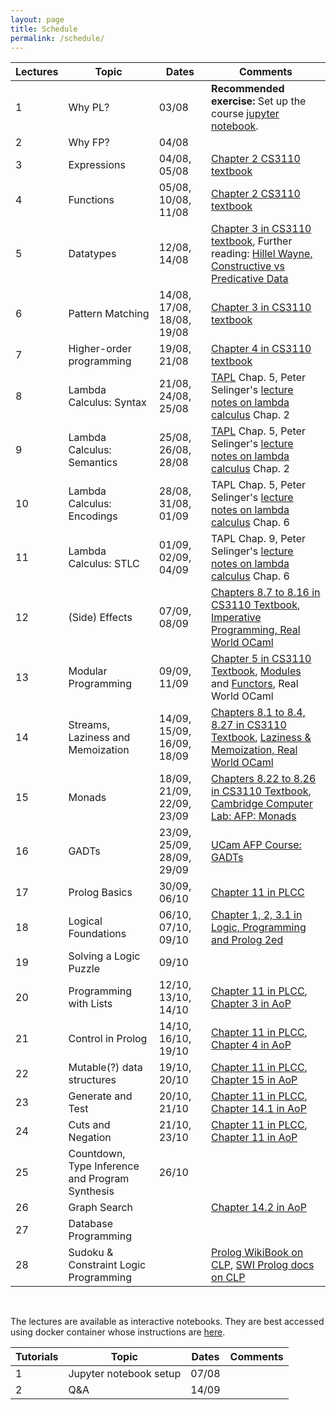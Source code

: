 ```yaml
---
layout: page
title: Schedule
permalink: /schedule/
---
```


| Lectures | Topic | Dates | Comments |
|----------|-------|-------|----------|
| 1 | Why PL? | 03/08 | **Recommended exercise:** Set up the course [jupyter notebook](https://github.com/kayceesrk/cs3100_m20#running-the-jupyter-notebooks). |  
| 2 | Why FP? | 04/08 | |  
| 3 | Expressions | 04/08, 05/08 | [Chapter 2 CS3110 textbook](https://www.cs.cornell.edu/courses/cs3110/2019sp/textbook/basics/intro.html) | 
| 4 | Functions | 05/08, 10/08, 11/08 | [Chapter 2 CS3110 textbook](https://www.cs.cornell.edu/courses/cs3110/2019sp/textbook/basics/intro.html) |  
| 5 | Datatypes | 12/08, 14/08 | [Chapter 3 in CS3110 textbook](http://www.cs.cornell.edu/courses/cs3110/2019sp/textbook/data/intro.html), Further reading: [Hillel Wayne, Constructive vs Predicative Data](https://www.hillelwayne.com/post/constructive/) |  
| 6 | Pattern Matching | 14/08, 17/08, 18/08, 19/08 | [Chapter 3 in CS3110 textbook](http://www.cs.cornell.edu/courses/cs3110/2019sp/textbook/data/intro.html) |  
| 7 | Higher-order programming | 19/08, 21/08 | [Chapter 4 in CS3110 textbook](http://www.cs.cornell.edu/courses/cs3110/2019sp/textbook/data/intro.html) |
| 8 | Lambda Calculus: Syntax | 21/08, 24/08, 25/08 | [TAPL](https://www.cis.upenn.edu/~bcpierce/tapl/) Chap. 5, Peter Selinger's [lecture notes on lambda calculus](https://arxiv.org/abs/0804.3434) Chap. 2 |
| 9 | Lambda Calculus: Semantics | 25/08, 26/08, 28/08 | [TAPL](https://www.cis.upenn.edu/~bcpierce/tapl/) Chap. 5, Peter Selinger's [lecture notes on lambda calculus](https://arxiv.org/abs/0804.3434) Chap. 2 |
| 10| Lambda Calculus: Encodings | 28/08, 31/08, 01/09 | TAPL Chap. 5, Peter Selinger's [lecture notes on lambda calculus](https://arxiv.org/abs/0804.3434) Chap. 6 |
| 11| Lambda Calculus: STLC | 01/09, 02/09, 04/09 | TAPL Chap. 9, Peter Selinger's [lecture notes on lambda calculus](https://arxiv.org/abs/0804.3434) Chap. 6 |
| 12| (Side) Effects | 07/09, 08/09 | [Chapters 8.7 to 8.16 in CS3110 Textbook](http://www.cs.cornell.edu/courses/cs3110/2019sp/textbook/ads/mutability.html), [Imperative Programming, Real World OCaml](https://dev.realworldocaml.org/imperative-programming.html) |
| 13| Modular Programming | 09/09, 11/09 |  [Chapter 5 in CS3110 Textbook](https://www.cs.cornell.edu/courses/cs3110/2019sp/textbook/modules/intro.html), [Modules](https://dev.realworldocaml.org/files-modules-and-programs.html) and [Functors](https://dev.realworldocaml.org/functors.html), Real World OCaml |
| 14| Streams, Laziness and Memoization | 14/09, 15/09, 16/09, 18/09 | [Chapters 8.1 to 8.4, 8.27 in CS3110 Textbook](https://www.cs.cornell.edu/courses/cs3110/2019sp/textbook/ads/infinite.html), [Laziness & Memoization, Real World OCaml](https://dev.realworldocaml.org/imperative-programming.html#scrollNav-5) |
| 15| Monads | 18/09, 21/09, 22/09, 23/09 | [Chapters 8.22 to 8.26  in CS3110 Textbook](https://www.cs.cornell.edu/courses/cs3110/2019sp/textbook/ads/monads.html), [Cambridge Computer Lab: AFP: Monads](https://www.cl.cam.ac.uk/teaching/1516/L28/monads-etc.pdf) |
| 16| GADTs | 23/09, 25/09, 28/09, 29/09 | [UCam AFP Course: GADTs](https://www.cl.cam.ac.uk/teaching/1415/L28/gadts.pdf) |
| 17| Prolog Basics | 30/09, 06/10 | [Chapter 11 in PLCC](https://www.amazon.in/Programming-Languages-Concepts-Constructs-2e/dp/8177584227) |
| 18| Logical Foundations | 06/10, 07/10, 09/10 | [Chapter 1, 2, 3.1 in Logic, Programming and Prolog 2ed](https://www.ida.liu.se/~ulfni53/lpp/) |
| 19| Solving a Logic Puzzle | 09/10 | |
| 20| Programming with Lists | 12/10, 13/10, 14/10 | [Chapter 11 in PLCC](https://www.amazon.in/Programming-Languages-Concepts-Constructs-2e/dp/8177584227), [Chapter 3 in AoP](https://mitpress.mit.edu/books/art-prolog-second-edition) |
| 21| Control in Prolog | 14/10, 16/10, 19/10 | [Chapter 11 in PLCC](https://www.amazon.in/Programming-Languages-Concepts-Constructs-2e/dp/8177584227), [Chapter 4 in AoP](https://mitpress.mit.edu/books/art-prolog-second-edition) |
| 22| Mutable(?) data structures | 19/10, 20/10 | [Chapter 11 in PLCC](https://www.amazon.in/Programming-Languages-Concepts-Constructs-2e/dp/8177584227), [Chapter 15 in AoP](https://mitpress.mit.edu/books/art-prolog-second-edition) |
| 23| Generate and Test | 20/10, 21/10 | [Chapter 11 in PLCC](https://www.amazon.in/Programming-Languages-Concepts-Constructs-2e/dp/8177584227), [Chapter 14.1 in AoP](https://mitpress.mit.edu/books/art-prolog-second-edition) |
| 24| Cuts and Negation | 21/10, 23/10 | [Chapter 11 in PLCC](https://www.amazon.in/Programming-Languages-Concepts-Constructs-2e/dp/8177584227), [Chapter 11 in AoP](https://mitpress.mit.edu/books/art-prolog-second-edition) |
| 25| Countdown, Type Inference and Program Synthesis | 26/10 | |
| 26| Graph Search | | [Chapter 14.2 in AoP](https://mitpress.mit.edu/books/art-prolog-second-edition) |
| 27| Database Programming| | |
| 28| Sudoku & Constraint Logic Programming| | [Prolog WikiBook on CLP](https://en.wikibooks.org/wiki/Prolog/Constraint_Logic_Programming), [SWI Prolog docs on CLP](https://www.swi-prolog.org/pldoc/man?section=clp) |

<br/>

The lectures are available as interactive notebooks. They are best accessed
using docker container whose instructions are
[here](https://github.com/kayceesrk/cs3100_m20#running-the-jupyter-notebooks).

| Tutorials | Topic | Dates | Comments |
|-----------|-------|-------|----------|
| 1 | Jupyter notebook setup | 07/08 | |
| 2 | Q&A | 14/09 | |
